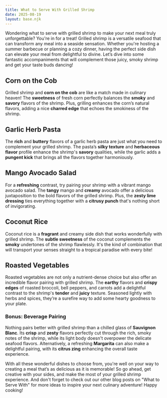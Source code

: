 ```yaml
---
title: What to Serve With Grilled Shrimp
date: 2025-08-19
layout: base.njk
---
```


Wondering what to serve with grilled shrimp to make your next meal truly unforgettable? You're in for a treat! Grilled shrimp is a versatile seafood that can transform any meal into a seaside sensation. Whether you're hosting a summer barbecue or planning a cozy dinner, having the perfect side dish can elevate your meal from delightful to divine. Let’s dive into some fantastic accompaniments that will complement those juicy, smoky shrimp and get your taste buds dancing!

## **Corn on the Cob**
Grilled shrimp and **corn on the cob** are like a match made in culinary heaven! The **sweetness** of fresh corn perfectly balances the **smoky** and **savory** flavors of the shrimp. Plus, grilling enhances the corn’s natural flavors, adding a nice **charred edge** that echoes the smokiness of the shrimp.

## **Garlic Herb Pasta**
The **rich** and **buttery** flavors of a garlic herb pasta are just what you need to complement your grilled shrimp. The pasta’s **silky texture** and **herbaceous flavor** profile enhance the shrimp's **savory** qualities, while the garlic adds a **pungent kick** that brings all the flavors together harmoniously.

## **Mango Avocado Salad**
For a **refreshing** contrast, try pairing your shrimp with a vibrant mango avocado salad. The **tangy** mango and **creamy** avocado offer a delicious juxtaposition to the bold flavors of the grilled shrimp. Plus, the **zesty lime dressing** ties everything together with a **citrusy punch** that's nothing short of invigorating.

## **Coconut Rice**
Coconut rice is a **fragrant** and creamy side dish that works wonderfully with grilled shrimp. The **subtle sweetness** of the coconut complements the **smoky** undertones of the shrimp flawlessly. It's the kind of combination that will transport your senses straight to a tropical paradise with every bite!

## **Roasted Vegetables**
Roasted vegetables are not only a nutrient-dense choice but also offer an incredible flavor pairing with grilled shrimp. The **earthy** flavors and **crispy edges** of roasted broccoli, bell peppers, and carrots add a delightful contrast to the shrimp's **tender** and **juicy** texture. Seasoned lightly with herbs and spices, they’re a surefire way to add some hearty goodness to your plate.

### **Bonus: Beverage Pairing**
Nothing pairs better with grilled shrimp than a chilled glass of **Sauvignon Blanc**. Its **crisp** and **zesty** flavors perfectly cut through the rich, smoky notes of the shrimp, while its light body doesn't overpower the delicate seafood flavors. Alternatively, a refreshing **Margarita** can also make a delightful pairing, with its **citrus zing** enhancing the overall taste experience.

With all these wonderful dishes to choose from, you're well on your way to creating a meal that’s as delicious as it is memorable! So go ahead, get creative with your sides, and make the most of your grilled shrimp experience. And don't forget to check out our other blog posts on "What to Serve With" for more ideas to inspire your next culinary adventure! Happy cooking!